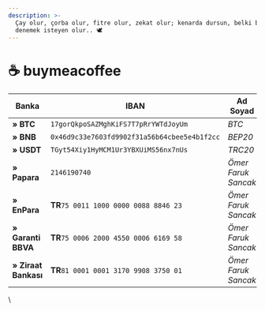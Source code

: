 ```yaml
---
description: >-
  Çay olur, çorba olur, fitre olur, zekat olur; kenarda dursun, belki bişi
  denemek isteyen olur.. 🕊
---
```


# ☕ buymeacoffee



| Banka                | IBAN                                         | Ad Soyad            |
| -------------------- | -------------------------------------------- | ------------------- |
| **» BTC**            | `17gorQkpoSAZMghKiFS7T7pRrYWTdJoyUm`         | _BTC_               |
| **» BNB**            | `0x46d9c33e7603fd9902f31a56b64cbee5e4b1f2cc` | _BEP20_             |
| **» USDT**           | `TGyt54Xiy1HyMCM1Ur3YBXUiMS56nx7nUs`         | _TRC20_             |
| **» Papara**         | `2146190740`                                 | _Ömer Faruk Sancak_ |
| **» EnPara**         | **TR**`75 0011 1000 0000 0088 8846 23`       | _Ömer Faruk Sancak_ |
| **» Garanti BBVA**   | **TR**`75 0006 2000 4550 0006 6169 58`       | _Ömer Faruk Sancak_ |
| **» Ziraat Bankası** | **TR**`81 0001 0001 3170 9908 3750 01`       | _Ömer Faruk Sancak_ |

\
